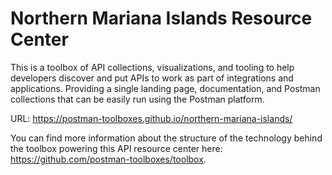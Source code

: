 # Northern Mariana Islands Resource Center
This is a toolbox of API collections, visualizations, and tooling to help developers discover and put APIs to work as part of integrations and applications. Providing a single landing page, documentation, and Postman collections that can be easily run using the Postman platform.

URL: https://postman-toolboxes.github.io/northern-mariana-islands/

You can find more information about the structure of the technology behind the toolbox powering this API resource center here: https://github.com/postman-toolboxes/toolbox.
